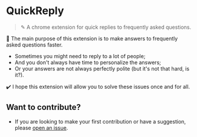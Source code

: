 # QuickReply

> ✎ A chrome extension for quick replies to frequently asked questions.

🌟 The main purpose of this extension is to make answers to frequently asked questions faster.

* Sometimes you might need to reply to a lot of people;
* And you don't always have time to personalize the answers;
* Or your answers are not always perfectly polite (but it's not that hard, is it?).

✔️ I hope this extension will allow you to solve these issues once and for all.

## Want to contribute?

* If you are looking to make your first contribution or have a suggestion, please [open an issue](https://github.com/FSou1/QuickReply/issues/new).